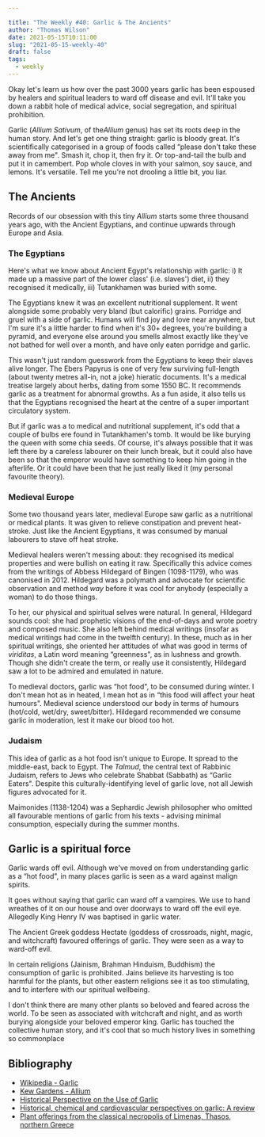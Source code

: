 ```yaml
---

title: "The Weekly #40: Garlic & The Ancients"
author: "Thomas Wilson"
date: 2021-05-15T10:11:00
slug: "2021-05-15-weekly-40"
draft: false
tags:
  - weekly
---
```


Okay let's learn us how over the past 3000 years garlic has been espoused by healers and spiritual leaders to ward off disease and evil. It'll take you down a rabbit hole of medical advice, social segregation, and spiritual prohibition.

Garlic (_Allium Sativum_, of the*Allium* genus) has set its roots deep in the human story. And let's get one thing straight: garlic is bloody great. It's scientifically categorised in a group of foods called “please don't take these away from me". Smash it, chop it, then fry it. Or top-and-tail the bulb and put it in camembert. Pop whole cloves in with your salmon, soy sauce, and lemons. It's versatile. Tell me you're not drooling a little bit, you liar.

## The Ancients

Records of our obsession with this tiny _Allium_ starts some three thousand years ago, with the Ancient Egyptians, and continue upwards through Europe and Asia.

### The Egyptians

Here's what we know about Ancient Egypt's relationship with garlic: i) It made up a massive part of the lower class' (i.e. slaves') diet, ii) they recognised it medically, iii) Tutankhamen was buried with some.

The Egyptians knew it was an excellent nutritional supplement. It went alongside some probably very bland (but calorific) grains. Porridge and gruel with a side of garlic. Humans will find joy and love near anywhere, but I'm sure it's a little harder to find when it's 30+ degrees, you're building a pyramid, and everyone else around you smells almost exactly like they've not bathed for well over a month, and have only eaten porridge and garlic.

This wasn't just random guesswork from the Egyptians to keep their slaves alive longer. The Ebers Papyrus is one of very few surviving full-length (about twenty metres all-in, not a joke) hieratic documents. It's a medical treatise largely about herbs, dating from some 1550 BC. It recommends garlic as a treatment for abnormal growths. As a fun aside, it also tells us that the Egyptians recognised the heart at the centre of a super important circulatory system.

But if garlic was a to medical and nutritional supplement, it's odd that a couple of bulbs ere found in Tutankhamen's tomb. It would be like burying the queen with some chia seeds. Of course, it's always possible that it was left there by a careless labourer on their lunch break, but it could also have been so that the emperor would have something to keep him going in the afterlife. Or it could have been that he just really liked it (my personal favourite theory).

### Medieval Europe

Some two thousand years later, medieval Europe saw garlic as a nutritional or medical plants. It was given to relieve constipation and prevent heat-stroke. Just like the Ancient Egyptians, it was consumed by manual labourers to stave off heat stroke.

Medieval healers weren't messing about: they recognised its medical properties and were bullish on eating it raw. Specifically this advice comes from the writings of Abbess Hildegard of Bingen (1098-1179), who was canonised in 2012. Hildegard was a polymath and advocate for scientific observation and method _way_ before it was cool for anybody (especially a woman) to do those things.

To her, our physical and spiritual selves were natural. In general, Hildegard sounds cool: she had prophetic visions of the end-of-days and wrote poetry and composed music. She also left behind medical writings (insofar as medical writings had come in the twelfth century). In these, much as in her spiritual writings, she oriented her attitudes of what was good in terms of _viriditas_, a Latin word meaning “greenness", as in lushness and growth. Though she didn't create the term, or really use it consistently, Hildegard saw a lot to be admired and emulated in nature.

To medieval doctors, garlic was “hot food", to be consumed during winter. I don't mean hot as in heated, I mean hot as in “this food will affect your heat humours". Medieval science understood our body in terms of humours (hot/cold, wet/dry, sweet/bitter). Hildegard recommended we consume garlic in moderation, lest it make our blood too hot.

### Judaism

This idea of garlic as a hot food isn't unique to Europe. It spread to the middle-east, back to Egypt. The _Talmud_, the central text of Rabbinic Judaism, refers to Jews who celebrate Shabbat (Sabbath) as “Garlic Eaters". Despite this culturally-identifying level of garlic love, not all Jewish figures advocated for it.

Maimonides (1138-1204) was a Sephardic Jewish philosopher who omitted all favourable mentions of garlic from his texts - advising minimal consumption, especially during the summer months.

## Garlic is a spiritual force

Garlic wards off evil. Although we've moved on from understanding garlic as a “hot food", in many places garlic is seen as a ward against malign spirits.

It goes without saying that garlic can ward off a vampires. We use to hand wreathes of it on our house and over doorways to ward off the evil eye. Allegedly King Henry IV was baptised in garlic water.

The Ancient Greek goddess Hectate (goddess of crossroads, night, magic, and witchcraft) favoured offerings of garlic. They were seen as a way to ward-off evil.

In certain religions (Jainism, Brahman Hinduism, Buddhism) the consumption of garlic is prohibited. Jains believe its harvesting is too harmful for the plants, but other eastern religions see it as too stimulating, and to interfere with our spiritual wellbeing.

I don't think there are many other plants so beloved and feared across the world. To be seen as associated with witchcraft and night, and as worth burying alongside your beloved emperor king. Garlic has touched the collective human story, and it's cool that so much history lives in something so commonplace

## Bibliography

- [Wikipedia - Garlic](https://en.wikipedia.org/wiki/Garlic)
- [Kew Gardens - Allium](http://powo.science.kew.org/taxon/urn:lsid:ipni.org:names:528796-1)
- [Historical Perspective on the Use of Garlic](https://academic.oup.com/jn/article/131/3/951S/4687053?maxto..)
- [Historical, chemical and cardiovascular perspectives on garlic: A review](https://www.phcogrev.com/article/2007/1/1-7)
- [Plant offerings from the classical necropolis of Limenas, Thasos, northern Greece](https://www.academia.edu/download/45254705/Plant_offerings_from_the_classical_necropolis_of_Thasos.pdf)
